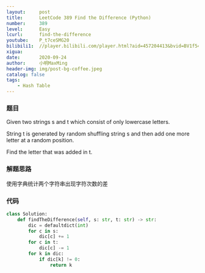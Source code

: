 ```yaml
---
layout:     post
title:      LeetCode 389 Find the Difference (Python)
number:     389
level:      Easy
lcurl:      find-the-difference
youtube:    P_t7ceSMG20
bilibili1:  //player.bilibili.com/player.html?aid=457204413&bvid=BV1f5411L7r4&cid=238524399&page=1
xigua:      
date:       2020-09-24
author:     小明MaxMing
header-img: img/post-bg-coffee.jpeg
catalog: false
tags:
    - Hash Table
---
```


### 题目

Given two strings s and t which consist of only lowercase letters.

String t is generated by random shuffling string s and then add one more letter at a random position.

Find the letter that was added in t.

### 解题思路

使用字典统计两个字符串出现字符次数的差

### 代码
```python
class Solution:
    def findTheDifference(self, s: str, t: str) -> str:
        dic = defaultdict(int)
        for c in s:
            dic[c] += 1
        for c in t:
            dic[c] -= 1
        for k in dic:
            if dic[k] != 0:
                return k
```
